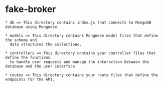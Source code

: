 # fake-broker

    * db => This directory contains index.js that connects to MongoDB database using Mongoose.

    * models => This directory contains Mongoose model files that define the schema and 
      data structures the collections.

    * controllers => This directory contains your controller files that define the functions 
      to handle user requests and manage the interaction between the database and the user interface

    * routes => This directory contains your route files that define the endpoints for the API.
